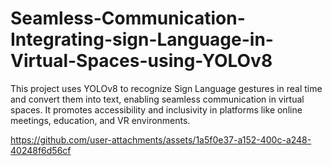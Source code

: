 # Seamless-Communication-Integrating-sign-Language-in-Virtual-Spaces-using-YOLOv8
This project uses YOLOv8 to recognize Sign Language gestures in real time and convert them into text, enabling seamless communication in virtual spaces. It promotes accessibility and inclusivity in platforms like online meetings, education, and VR environments.




https://github.com/user-attachments/assets/1a5f0e37-a152-400c-a248-40248f6d56cf



